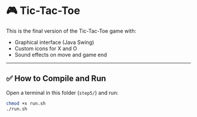 # 🎮 Tic-Tac-Toe

This is the final version of the Tic-Tac-Toe game with:
- Graphical interface (Java Swing)
- Custom icons for X and O
- Sound effects on move and game end

---

## ✅ How to Compile and Run

Open a terminal in this folder (`step5/`) and run:

```bash
chmod +x run.sh
./run.sh
